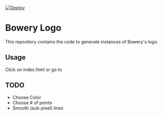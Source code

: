 [![Deploy](https://www.herokucdn.com/deploy/button.png)](https://heroku.com/deploy)
# Bowery Logo
This repository contains the code to generate instances of Bowery's logo.

## Usage
Click on index.html or go to

## TODO
- Choose Color
- Choose # of points
- Smooth (sub-pixel) lines
